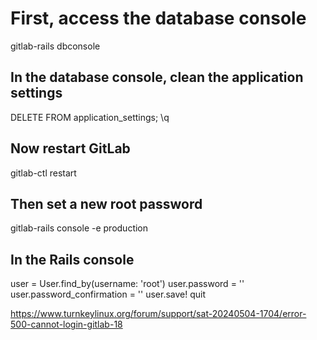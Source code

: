 # First, access the database console

gitlab-rails dbconsole

## In the database console, clean the application settings

DELETE FROM application_settings;
\q

## Now restart GitLab

gitlab-ctl restart

## Then set a new root password

gitlab-rails console -e production

## In the Rails console

user = User.find_by(username: 'root')
user.password = ''
user.password_confirmation = ''
user.save!
quit

<https://www.turnkeylinux.org/forum/support/sat-20240504-1704/error-500-cannot-login-gitlab-18>

